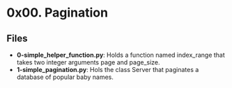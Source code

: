 # 0x00. Pagination
## Files
- **0-simple_helper_function.py**: Holds a function named index_range that takes two integer arguments page and page_size.
- **1-simple_pagination.py**: Hols the class Server that paginates a database of popular baby names.
